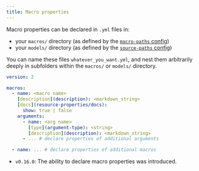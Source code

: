 ```yaml
---
title: Macro properties
---
```


Macro properties can be declared in `.yml` files in:
- your `macros/` directory (as defined by the [`macro-paths` config](macro-paths))
- your `models/` directory (as defined by the [`source-paths` config](source-paths))

You can name these files `whatever_you_want.yml`, and nest them arbitrarily deeply in subfolders within the `macros/` or `models/` directory.

<File name='macros/<filename>.yml'>

```yml
version: 2

macros:
  - name: <macro name>
    [description](description): <markdown_string>
    [docs](resource-properties/docs):
      show: true | false
    arguments:
      - name: <arg name>
        [type](argument-type): <string>
        [description](description): <markdown_string>
      - ... # declare properties of additional arguments

  - name: ... # declare properties of additional macros

```

</File>

<Changelog>

* `v0.16.0`: The ability to declare macro properties was introduced.

</Changelog>
